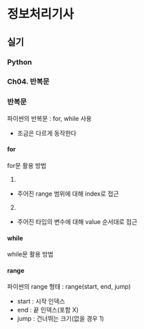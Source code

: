 # 정보처리기사

## 실기

### Python

### Ch04. 반복문

### 반복문

파이썬의 반복문 : for, while 사용

- 조금은 다르게 동작한다

#### for

for문 활용 방법

1. <!-- for index in range(range범위): -->

- 주어진 range 범위에 대해 index로 접근

2. <!-- for value in 반복가능한타입: -->

- 주어진 타입의 변수에 대해 value 순서대로 접근

#### while

while문 활용 방법

<!--
while (조건문):
  내부코드
-->

#### range

파이썬의 range 형태 : range(start, end, jump)

- start : 시작 인덱스
- end : 끝 인덱스(포함 X)
- jump : 건너뛰는 크기(없을 경우 1)
